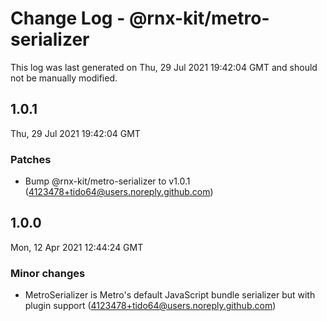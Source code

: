 # Change Log - @rnx-kit/metro-serializer

This log was last generated on Thu, 29 Jul 2021 19:42:04 GMT and should not be manually modified.

<!-- Start content -->

## 1.0.1

Thu, 29 Jul 2021 19:42:04 GMT

### Patches

- Bump @rnx-kit/metro-serializer to v1.0.1 (4123478+tido64@users.noreply.github.com)

## 1.0.0

Mon, 12 Apr 2021 12:44:24 GMT

### Minor changes

- MetroSerializer is Metro's default JavaScript bundle serializer but with plugin support (4123478+tido64@users.noreply.github.com)
